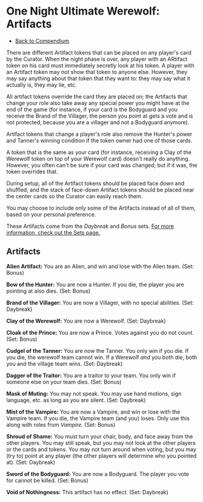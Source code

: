 # One Night Ultimate Werewolf: Artifacts

- [Back to Compendium](/#/fake-fan-adam/view/werewolf~compendium)

There are different Artifact tokens that can be placed on any player's card by the Curator.
When the night phase is over, any player with an ARtifact token on his card must immediately secretly look at his token.
A player with an Artifact token may not show that token to anyone else.
However, they may say anything about that token that they want to:
they may say what it actually is, they may lie, etc.

All artifact tokens override the card they are placed on; the Artifacts that change your role also take away any special power you might have
at the end of the game (for instance, if your card is the Bodyguard and you receive the Brand of the Villager, the person you point at gets a vote and is not protected, because you are a villager and not a Bodyguard anymore).

Artifact tokens that change a player's role also remove the Hunter's power and Tanner's winning condition if the token owner had one of those cards.

A token that is the same as your card (for instance, receiving a Clay of the Werewolf token on top of your Werewolf card) doesn't really do anything.
However, you often can't be sure if your card was changed; but if it was, the token overrides that.

During setup, all of the Artifact tokens should be placed face down and shuffled,
and the stack of face-down Artifact tokens should be placed near the center cards so the Curator can easily reach them.

You may choose to include only some of the Artifacts instead of all of them, based on your personal preference.

These Artifacts come from the *Daybreak* and *Bonus* sets.
[For more information, check out the Sets page.](/#/view/view/werewolf~sets)

## Artifacts

**Alien Artifact:**
You are an Alien, and win and lose with the Alien team.
(Set: Bonus)

**Bow of the Hunter:**
You are now a Hunter. 
If you die, the player you are pointing at also dies.
(Set: Bonus)

**Brand of the Villager:**
You are now a Villager, with no special abilities.
(Set: Daybreak)

**Clay of the Werewolf:**
You are now a Werewolf.
(Set: Daybreak)

**Cloak of the Prince:**
You are now a Prince. 
Votes against you do not count.
(Set: Bonus)

**Cudgel of the Tanner:**
You are now the Tanner. You only win if you die.
If you die, the werewolf team cannot win.
If a Werewolf *and* you both die, both you and the village team wins.
(Set: Daybreak)

**Dagger of the Traitor:**
You are a traitor to your team. You only win if someone else on your team dies. 
(Set: Bonus)

**Mask of Muting:**
You may not speak.
You may use hand motions, sign language, etc. as long as you are silent. 
(Set: Daybreak)

**Mist of the Vampire:**
You are now a Vampire, and win or lose with the Vampire team.
If you die, the Vampire team (and you) loses.
Only use this along with roles from *Vampire*. 
(Set: Bonus)

**Shroud of Shame:**
You must turn your chair, body, and face away from the other players.
You may still speak, but you may not look at the other players or the cards and tokens.
You may not turn around when voting, but you may (try to) point at any player
(the other players will determine who you pointed at).
(Set: Daybreak)

**Sword of the Bodyguard:**
You are now a Bodyguard. 
The player you vote for cannot be killed.
(Set: Bonus)

**Void of Nothingness:**
This artifact has no effect.
(Set: Daybreak)
